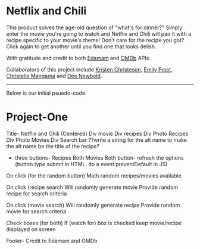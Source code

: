 # Netflix and Chili

This product solves the age-old question of "what's for dinner?" Simply enter the movie you're going to watch and Netflix and Chili will pair it with a recipe specific to your movie's theme! Don't care for the recipe you got? Click again to get another until you find one that looks delish. 

With gratitude and credit to both [Edamam](https://developer.edamam.com/edamam-recipe-api) and [OMDb](http://omdbapi.com) APIs. 

Collaborators of this project include [Kristen Christeson](https://github.com/KCEliza), [Emily Frost](https://github.com/emfrost3711), [Christelle Mangama](https://github.com/mangama) and [Dee Newbold](https://github.com/durangotan).

---


Below is our initial psuedo-code. 
# Project-One

Title- Netflix and Chili (Centered)
Div movie
Div recipes
Div Photo Recipes
Div Photo Movies
Div Search bar
??write a string for the alt name to make the alt name be the title of the recipe?
- three buttons- Recipes Both Movies
	Both button- refresh the options
	(button type submit in HTML, do a event.preventDefault in JS)
	
On click (for the random button)
Math.random recipes/movies available

On click (recipe search
Will randomly generate movie
Provide random recipe for search criteria

On click (movie search)
Will randomly generate recipe
Provide random movie for search criteria

Check boxes (for both)
If (watch for) box is checked keep movie/recipe displayed on screen

Footer- Credit to Edamam and OMDb
